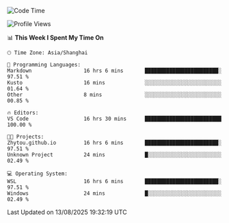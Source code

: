 <!--START_SECTION:waka-->
![Code Time](http://img.shields.io/badge/Code%20Time-3%2C075%20hrs%2043%20mins-blue)

![Profile Views](http://img.shields.io/badge/Profile%20Views-0-blue)

📊 **This Week I Spent My Time On** 

```text
🕑︎ Time Zone: Asia/Shanghai

💬 Programming Languages: 
Markdown                 16 hrs 6 mins       ████████████████████████░   97.51 % 
Kusto                    16 mins             ░░░░░░░░░░░░░░░░░░░░░░░░░   01.64 % 
Other                    8 mins              ░░░░░░░░░░░░░░░░░░░░░░░░░   00.85 % 

🔥 Editors: 
VS Code                  16 hrs 30 mins      █████████████████████████   100.00 % 

🐱‍💻 Projects: 
Zhytou.github.io         16 hrs 6 mins       ████████████████████████░   97.51 % 
Unknown Project          24 mins             █░░░░░░░░░░░░░░░░░░░░░░░░   02.49 % 

💻 Operating System: 
WSL                      16 hrs 6 mins       ████████████████████████░   97.51 % 
Windows                  24 mins             █░░░░░░░░░░░░░░░░░░░░░░░░   02.49 % 
```


 Last Updated on 13/08/2025 19:32:19 UTC
<!--END_SECTION:waka-->